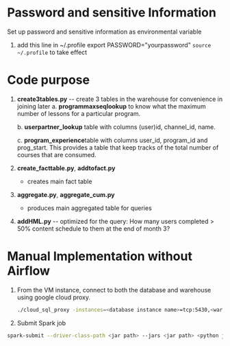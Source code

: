 # Password and sensitive Information
Set up password and sensitive information as environmental variable
1. add this line in ~/.profile
  export PASSWORD="yourpassword"
`source ~/.profile`
 to take effect


# Code purpose
1. **create3tables.py** -- create 3 tables in the warehouse for convenience in joining later
	a. **programmaxseqlookup** to know what the maximum number of lessons for a particular program. 

	b. **userpartner\_lookup** table with columns (user)id, channel\_id, name.

	c. **program\_experience**table with columns user\_id, program\_id and prog\_start. This provides a table that keep tracks of the total number of courses that are consumed. 

2. **create\_facttable.py**, **addtofact.py**
	- creates main fact table 
3. **aggregate.py**, **aggregate_cum.py**
	- produces main aggregated table for queries

4. **addHML.py** -- optimized for the query: How many users completed > 50\% content schedule to them at the end of month 3?


# Manual Implementation without Airflow
1. From the VM instance, connect to both the database and warehouse using google cloud proxy.
	````bash
	./cloud_sql_proxy -instances=<database instance name>=tcp:5430,<warehouse instance name>:5432
	````
2. Submit Spark job
````bash
spark-submit --driver-class-path <jar path> --jars <jar path> <python job file>
````


